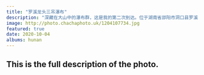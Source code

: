 ```yaml
---
title: "罗溪龙头三吊瀑布"
description: "深藏在大山中的瀑布群，这是我的第二次到达。位于湖南省邵阳市洞口县罗溪森林公园。"
image: http://photo.chachaphoto.uk/1204107734.jpg
featured: true
date: 2020-10-04
albums: hunan
---
```


## This is the full description of the photo.

